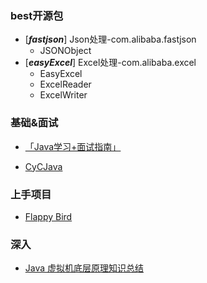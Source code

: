 ### best开源包
* [***fastjson***] Json处理-com.alibaba.fastjson
  * JSONObject
* [***easyExcel***] Excel处理-com.alibaba.excel
  * EasyExcel
  * ExcelReader
  * ExcelWriter


### 基础&面试

* [「Java学习+面试指南」](https://github.com/Snailclimb/JavaGuide)

* [CyCJava](https://github.com/CyC2018/CS-Notes)


### 上手项目
* [Flappy Bird](https://github.com/kingyuluk/FlappyBird)



### 深入
* [Java 虚拟机底层原理知识总结](https://github.com/doocs/jvm)
